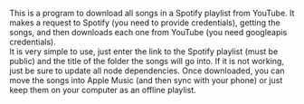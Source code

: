 This is a program to download all songs in a Spotify playlist from YouTube. It makes a request to Spotify (you need to provide credentials), getting the songs, and then downloads each one from YouTube (you need googleapis credentials).  
It is very simple to use, just enter the link to the Spotify playlist (must be public) and the title of the folder the songs will go into.
If it is not working, just be sure to update all node dependencies.
Once downloaded, you can move the songs into Apple Music (and then sync with your phone) or just keep them on your computer as an offline playlist.
